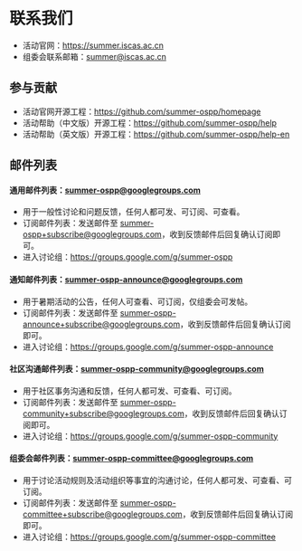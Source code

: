 # 联系我们

- 活动官网：<https://summer.iscas.ac.cn>
- 组委会联系邮箱：[summer@iscas.ac.cn](mailto:summer@iscas.ac.cn)

## 参与贡献

- 活动官网开源工程：<https://github.com/summer-ospp/homepage>
- 活动帮助（中文版）开源工程：<https://github.com/summer-ospp/help>
- 活动帮助（英文版）开源工程：<https://github.com/summer-ospp/help-en>

## 邮件列表

#### 通用邮件列表：[summer-ospp@googlegroups.com](mailto:summer-ospp@googlegroups.com)

- 用于一般性讨论和问题反馈，任何人都可发、可订阅、可查看。
- 订阅邮件列表：发送邮件至 [summer-ospp+subscribe@googlegroups.com](mailto:summer-ospp+subscribe@googlegroups.com)，收到反馈邮件后回复确认订阅即可。
- 进入讨论组：<https://groups.google.com/g/summer-ospp>

#### 通知邮件列表：[summer-ospp-announce@googlegroups.com](mailto:summer-ospp-announce@googlegroups.com)

- 用于暑期活动的公告，任何人可查看、可订阅，仅组委会可发帖。
- 订阅邮件列表：发送邮件至 [summer-ospp-announce+subscribe@googlegroups.com](mailto:summer-ospp-announce+subscribe@googlegroups.com)，收到反馈邮件后回复确认订阅即可。
- 进入讨论组：<https://groups.google.com/g/summer-ospp-announce>

#### 社区沟通邮件列表：[summer-ospp-community@googlegroups.com](mailto:summer-ospp-community@googlegroups.com)

- 用于社区事务沟通和反馈，任何人都可发、可查看、可订阅。
- 订阅邮件列表：发送邮件至 [summer-ospp-community+subscribe@googlegroups.com](mailto:summer-ospp-community+subscribe@googlegroups.com)，收到反馈邮件后回复确认订阅即可。
- 进入讨论组：<https://groups.google.com/g/summer-ospp-community>

#### 组委会邮件列表：[summer-ospp-committee@googlegroups.com](mailto:summer-ospp-committee@googlegroups.com)

- 用于讨论活动规则及活动组织等事宜的沟通讨论，任何人都可发、可查看、可订阅。
- 订阅邮件列表：发送邮件至 [summer-ospp-committee+subscribe@googlegroups.com](mailto:summer-ospp-committee+subscribe@googlegroups.com)，收到反馈邮件后回复确认订阅即可。
- 进入讨论组：<https://groups.google.com/g/summer-ospp-committee>
